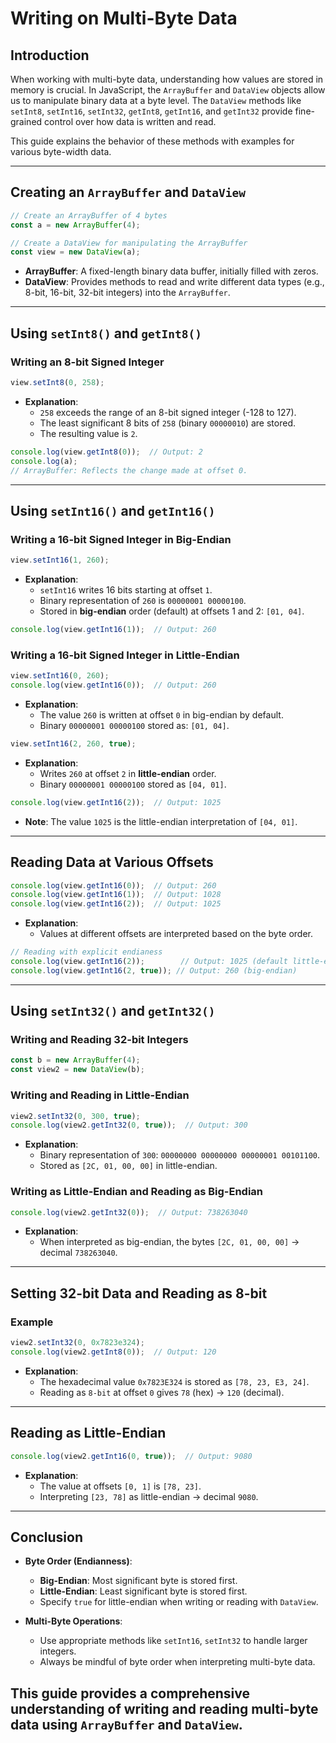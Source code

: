 # Writing on Multi-Byte Data

## **Introduction**
When working with multi-byte data, understanding how values are stored in memory is crucial. In JavaScript, the `ArrayBuffer` and `DataView` objects allow us to manipulate binary data at a byte level. The `DataView` methods like `setInt8`, `setInt16`, `setInt32`, `getInt8`, `getInt16`, and `getInt32` provide fine-grained control over how data is written and read.

This guide explains the behavior of these methods with examples for various byte-width data.

---

## **Creating an `ArrayBuffer` and `DataView`**

```javascript
// Create an ArrayBuffer of 4 bytes
const a = new ArrayBuffer(4);

// Create a DataView for manipulating the ArrayBuffer
const view = new DataView(a);
```

- **ArrayBuffer**: A fixed-length binary data buffer, initially filled with zeros.
- **DataView**: Provides methods to read and write different data types (e.g., 8-bit, 16-bit, 32-bit integers) into the `ArrayBuffer`.

---

## **Using `setInt8()` and `getInt8()`**

### Writing an 8-bit Signed Integer

```javascript
view.setInt8(0, 258); 
```

- **Explanation**:
  - `258` exceeds the range of an 8-bit signed integer (-128 to 127).
  - The least significant 8 bits of `258` (binary `00000010`) are stored.
  - The resulting value is `2`.

```javascript
console.log(view.getInt8(0));  // Output: 2
console.log(a);  
// ArrayBuffer: Reflects the change made at offset 0.
```

---

## **Using `setInt16()` and `getInt16()`**

### Writing a 16-bit Signed Integer in Big-Endian

```javascript
view.setInt16(1, 260);
```

- **Explanation**:
  - `setInt16` writes 16 bits starting at offset `1`.
  - Binary representation of `260` is `00000001 00000100`.
  - Stored in **big-endian** order (default) at offsets 1 and 2: `[01, 04]`.

```javascript
console.log(view.getInt16(1));  // Output: 260
```

### Writing a 16-bit Signed Integer in Little-Endian

```javascript
view.setInt16(0, 260);
console.log(view.getInt16(0));  // Output: 260
```

- **Explanation**:
  - The value `260` is written at offset `0` in big-endian by default.
  - Binary `00000001 00000100` stored as: `[01, 04]`.

```javascript
view.setInt16(2, 260, true);  
```

- **Explanation**:
  - Writes `260` at offset `2` in **little-endian** order.
  - Binary `00000001 00000100` stored as `[04, 01]`.

```javascript
console.log(view.getInt16(2));  // Output: 1025
```

- **Note**: The value `1025` is the little-endian interpretation of `[04, 01]`.

---

## **Reading Data at Various Offsets**

```javascript
console.log(view.getInt16(0));  // Output: 260
console.log(view.getInt16(1));  // Output: 1028
console.log(view.getInt16(2));  // Output: 1025
```

- **Explanation**:
  - Values at different offsets are interpreted based on the byte order.

```javascript
// Reading with explicit endianess
console.log(view.getInt16(2));        // Output: 1025 (default little-endian)
console.log(view.getInt16(2, true)); // Output: 260 (big-endian)
```

---

## **Using `setInt32()` and `getInt32()`**

### Writing and Reading 32-bit Integers

```javascript
const b = new ArrayBuffer(4);
const view2 = new DataView(b);
```

### Writing and Reading in Little-Endian

```javascript
view2.setInt32(0, 300, true);  
console.log(view2.getInt32(0, true));  // Output: 300
```

- **Explanation**:
  - Binary representation of `300`: `00000000 00000000 00000001 00101100`.
  - Stored as `[2C, 01, 00, 00]` in little-endian.

### Writing as Little-Endian and Reading as Big-Endian

```javascript
console.log(view2.getInt32(0));  // Output: 738263040
```

- **Explanation**:
  - When interpreted as big-endian, the bytes `[2C, 01, 00, 00]` → decimal `738263040`.

---

## **Setting 32-bit Data and Reading as 8-bit**

### Example

```javascript
view2.setInt32(0, 0x7823e324);  
console.log(view2.getInt8(0));  // Output: 120
```

- **Explanation**:
  - The hexadecimal value `0x7823E324` is stored as `[78, 23, E3, 24]`.
  - Reading as `8-bit` at offset `0` gives `78` (hex) → `120` (decimal).

---

## **Reading as Little-Endian**

```javascript
console.log(view2.getInt16(0, true));  // Output: 9080
```

- **Explanation**:
  - The value at offsets `[0, 1]` is `[78, 23]`.
  - Interpreting `[23, 78]` as little-endian → decimal `9080`.

---

## **Conclusion**

- **Byte Order (Endianness)**:
  - **Big-Endian**: Most significant byte is stored first.
  - **Little-Endian**: Least significant byte is stored first.
  - Specify `true` for little-endian when writing or reading with `DataView`.

- **Multi-Byte Operations**:
  - Use appropriate methods like `setInt16`, `setInt32` to handle larger integers.
  - Always be mindful of byte order when interpreting multi-byte data.

This guide provides a comprehensive understanding of writing and reading multi-byte data using `ArrayBuffer` and `DataView`.
---
